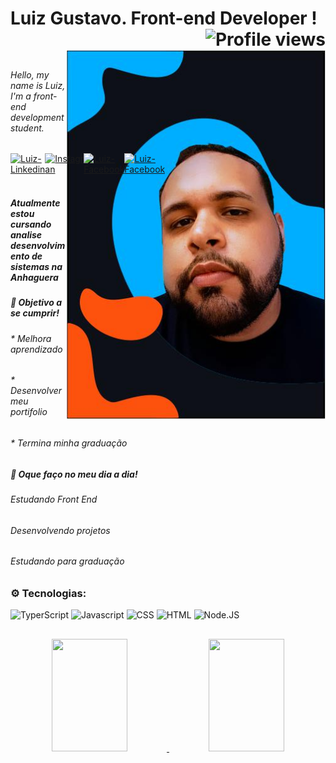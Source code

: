 # Luiz Gustavo. Front-end Developer ! <img align="right" src="https://komarev.com/ghpvc/?username=lgluiz1&color=yellow" alt="Profile views" /> </p> 
<div style="align="right">
<img align="right" height="590em" src="https://github.com/lgluiz1/portifolio-01/blob/main/img/perfilgit.jpg" /><p align="left"> </p> <br>
</div> 

###### Hello, my name is Luiz, I'm a front-end development student.

<div style="display: flex; align-itens:center">
  <a href="https://www.linkedin.com/in/luiz-gustavo-238b42265/" target="_blank">
<img align="center" alt="Luiz-Linkedin" src="https://img.shields.io/badge/LinkedIn-0077B5?style=for-the-badge&logo=linkedin&logoColor=white"></a> 
  <a href="https://www.instagram.com/lgluiz1/" target="_blank">
  <img align="center" alt="Instagran" src="https://img.shields.io/badge/Instagram-E4405F?style=for-the-badge&logo=instagram&logoColor=white"></a>
 <a href="https://www.facebook.com/Lgluiz1" target="_blank">
  <img align="center" alt="Luiz-Facebook" src="https://img.shields.io/badge/Facebook-1877F2?style=for-the-badge&logo=facebook&logoColor=white"></a>
                                                                                                                                              <a href="https://api.whatsapp.com/send?phone=5521981206823&text=Ol%C3%A1%20Vim%20fala%20com%20voc%C3%AA!%20Achei%20seu%20numero%20no%20GitHub" target="_blank">
  <img align="center" alt="Luiz-Facebook" src="https://img.shields.io/badge/WhatsApp-25D366?style=for-the-badge&logo=whatsapp&logoColor=white"></a>

</div> 
<br>

##### Atualmente estou cursando analise desenvolvimento de sistemas na Anhaguera </p></div>




#####   🚀 Objetivo a se cumprir!                       
######   * Melhora aprendizado
######   * Desenvolver meu portifolio
######   * Termina minha graduação 
##
 ##### 📖 Oque faço no meu dia a dia!
######   Estudando Front End
######   Desenvolvendo projetos
######   Estudando para graduação

##

### ⚙️ Tecnologias:
![TyperScript](https://img.shields.io/badge/TypeScript-007ACC?style=for-the-badge&logo=typescript&logoColor=white)
![Javascript](https://img.shields.io/badge/JavaScript-323330?style=for-the-badge&logo=javascript&logoColor=F7DF1E)
![CSS](https://img.shields.io/badge/CSS-239120?&style=for-the-badge&logo=css3&logoColor=white)
![HTML](https://img.shields.io/badge/HTML-239120?style=for-the-badge&logo=html5&logoColor=white)
![Node.JS](https://img.shields.io/badge/Node.js-43853D?style=for-the-badge&logo=node.js&logoColor=white
)                                                                                                                                    


##

<div align="center">
  <a href="https://github.com/lgluiz1">
  <img width="49%" height="180em" src="https://github-readme-stats.vercel.app/api?username=lgluiz1&show_icons=true&theme=tokyonight&include_all_commits=false&count_private=true"/>
  <img width="49%" height="180em" src="https://github-readme-stats.vercel.app/api/top-langs/?username=lgluiz1&layout=compact&langs_count=7&theme=tokyonight"/>
</div>
